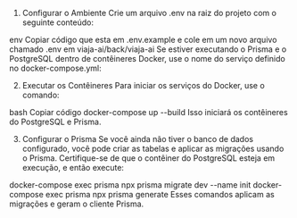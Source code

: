 1. Configurar o Ambiente
Crie um arquivo .env na raiz do projeto com o seguinte conteúdo:

env
Copiar código que esta em .env.example e cole em um novo arquivo chamado .env em viaja-ai/back/viaja-ai
Se estiver executando o Prisma e o PostgreSQL dentro de contêineres Docker, use o nome do serviço definido no docker-compose.yml:

2. Executar os Contêineres
Para iniciar os serviços do Docker, use o comando:

bash
Copiar código
docker-compose up --build
Isso iniciará os contêineres do PostgreSQL e Prisma.

3. Configurar o Prisma
Se você ainda não tiver o banco de dados configurado, você pode criar as tabelas e aplicar as migrações usando o Prisma. Certifique-se de que o contêiner do PostgreSQL esteja em execução, e então execute:

docker-compose exec prisma npx prisma migrate dev --name init
docker-compose exec prisma npx prisma generate
Esses comandos aplicam as migrações e geram o cliente Prisma.
  
